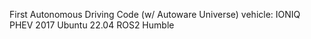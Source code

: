 First Autonomous Driving Code (w/ Autoware Universe) 
vehicle: IONIQ PHEV 2017 
Ubuntu 22.04 
ROS2 Humble

